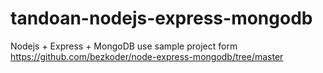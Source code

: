 # tandoan-nodejs-express-mongodb
Nodejs + Express + MongoDB use sample project form https://github.com/bezkoder/node-express-mongodb/tree/master
